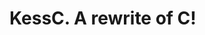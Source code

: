 <div id="top"></div>

[contributors-shield]: https://img.shields.io/github/contributors/Ian-Moffett/KessC.svg?style=for-the-badge

# KessC. A rewrite of C!
